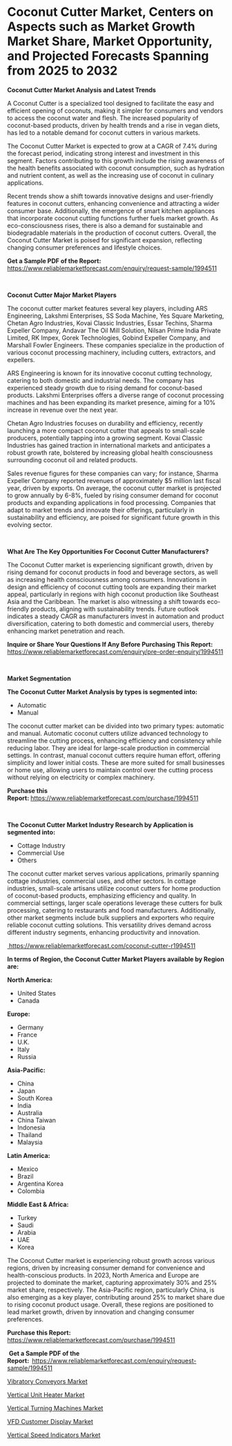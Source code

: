 <p><h1>Coconut Cutter Market, Centers on Aspects such as Market Growth Market Share, Market Opportunity, and Projected Forecasts Spanning from 2025 to 2032</h1></p><p><strong>Coconut Cutter Market Analysis and Latest Trends</strong></p>
<p><p>A Coconut Cutter is a specialized tool designed to facilitate the easy and efficient opening of coconuts, making it simpler for consumers and vendors to access the coconut water and flesh. The increased popularity of coconut-based products, driven by health trends and a rise in vegan diets, has led to a notable demand for coconut cutters in various markets.</p><p>The Coconut Cutter Market is expected to grow at a CAGR of 7.4% during the forecast period, indicating strong interest and investment in this segment. Factors contributing to this growth include the rising awareness of the health benefits associated with coconut consumption, such as hydration and nutrient content, as well as the increasing use of coconut in culinary applications.</p><p>Recent trends show a shift towards innovative designs and user-friendly features in coconut cutters, enhancing convenience and attracting a wider consumer base. Additionally, the emergence of smart kitchen appliances that incorporate coconut cutting functions further fuels market growth. As eco-consciousness rises, there is also a demand for sustainable and biodegradable materials in the production of coconut cutters. Overall, the Coconut Cutter Market is poised for significant expansion, reflecting changing consumer preferences and lifestyle choices.</p></p>
<p><strong>Get a Sample PDF of the Report:&nbsp;</strong> <a href="https://www.reliablemarketforecast.com/enquiry/request-sample/1994511?utm_campaign=1134&utm_medium=2&utm_source=Github&utm_content=ia&utm_term=10042025&utm_id=coconut-cutter">https://www.reliablemarketforecast.com/enquiry/request-sample/1994511</a></p>
<p>&nbsp;</p>
<p><strong>Coconut Cutter Major Market Players</strong></p>
<p><p>The coconut cutter market features several key players, including ARS Engineering, Lakshmi Enterprises, SS Soda Machine, Yes Square Marketing, Chetan Agro Industries, Kovai Classic Industries, Essar Techins, Sharma Expeller Company, Andavar The Oil Mill Solution, Nilsan Prime India Private Limited, RK Impex, Gorek Technologies, Gobind Expeller Company, and Marshall Fowler Engineers. These companies specialize in the production of various coconut processing machinery, including cutters, extractors, and expellers.</p><p>ARS Engineering is known for its innovative coconut cutting technology, catering to both domestic and industrial needs. The company has experienced steady growth due to rising demand for coconut-based products. Lakshmi Enterprises offers a diverse range of coconut processing machines and has been expanding its market presence, aiming for a 10% increase in revenue over the next year.</p><p>Chetan Agro Industries focuses on durability and efficiency, recently launching a more compact coconut cutter that appeals to small-scale producers, potentially tapping into a growing segment. Kovai Classic Industries has gained traction in international markets and anticipates a robust growth rate, bolstered by increasing global health consciousness surrounding coconut oil and related products.</p><p>Sales revenue figures for these companies can vary; for instance, Sharma Expeller Company reported revenues of approximately $5 million last fiscal year, driven by exports. On average, the coconut cutter market is projected to grow annually by 6-8%, fueled by rising consumer demand for coconut products and expanding applications in food processing. Companies that adapt to market trends and innovate their offerings, particularly in sustainability and efficiency, are poised for significant future growth in this evolving sector.</p></p>
<p>&nbsp;</p>
<p><strong>What Are The Key Opportunities For Coconut Cutter Manufacturers?</strong></p>
<p><p>The Coconut Cutter market is experiencing significant growth, driven by rising demand for coconut products in food and beverage sectors, as well as increasing health consciousness among consumers. Innovations in design and efficiency of coconut cutting tools are expanding their market appeal, particularly in regions with high coconut production like Southeast Asia and the Caribbean. The market is also witnessing a shift towards eco-friendly products, aligning with sustainability trends. Future outlook indicates a steady CAGR as manufacturers invest in automation and product diversification, catering to both domestic and commercial users, thereby enhancing market penetration and reach.</p></p>
<p><strong>Inquire or Share Your Questions If Any Before Purchasing This Report:</strong> <a href="https://www.reliablemarketforecast.com/enquiry/pre-order-enquiry/1994511?utm_campaign=1134&utm_medium=2&utm_source=Github&utm_content=ia&utm_term=10042025&utm_id=coconut-cutter">https://www.reliablemarketforecast.com/enquiry/pre-order-enquiry/1994511</a></p>
<p>&nbsp;</p>
<p><strong>Market Segmentation</strong></p>
<p><strong>The Coconut Cutter Market Analysis by types is segmented into:</strong></p>
<p><ul><li>Automatic</li><li>Manual</li></ul></p>
<p><p>The coconut cutter market can be divided into two primary types: automatic and manual. Automatic coconut cutters utilize advanced technology to streamline the cutting process, enhancing efficiency and consistency while reducing labor. They are ideal for large-scale production in commercial settings. In contrast, manual coconut cutters require human effort, offering simplicity and lower initial costs. These are more suited for small businesses or home use, allowing users to maintain control over the cutting process without relying on electricity or complex machinery.</p></p>
<p><strong>Purchase this Report:&nbsp;</strong><a href="https://www.reliablemarketforecast.com/purchase/1994511?utm_campaign=1134&utm_medium=2&utm_source=Github&utm_content=ia&utm_term=10042025&utm_id=coconut-cutter">https://www.reliablemarketforecast.com/purchase/1994511</a></p>
<p>&nbsp;</p>
<p><strong>The Coconut Cutter Market Industry Research by Application is segmented into:</strong></p>
<p><ul><li>Cottage Industry</li><li>Commercial Use</li><li>Others</li></ul></p>
<p><p>The coconut cutter market serves various applications, primarily spanning cottage industries, commercial uses, and other sectors. In cottage industries, small-scale artisans utilize coconut cutters for home production of coconut-based products, emphasizing efficiency and quality. In commercial settings, larger scale operations leverage these cutters for bulk processing, catering to restaurants and food manufacturers. Additionally, other market segments include bulk suppliers and exporters who require reliable coconut cutting solutions. This versatility drives demand across different industry segments, enhancing productivity and innovation.</p></p>
<p><a href="https://www.reliablemarketforecast.com/coconut-cutter-r1994511?utm_campaign=1134&utm_medium=2&utm_source=Github&utm_content=ia&utm_term=10042025&utm_id=coconut-cutter">&nbsp;https://www.reliablemarketforecast.com/coconut-cutter-r1994511</a></p>
<p><strong>In terms of Region, the Coconut Cutter Market Players available by Region are:</strong></p>
<p>
    <p> <strong> North America: </strong>
        <ul>
            <li>United States</li>
            <li>Canada</li>
        </ul>
        </p> 
    <p> <strong> Europe: </strong>
        <ul>
            <li>Germany</li>
            <li>France</li>
            <li>U.K.</li>
            <li>Italy</li>
            <li>Russia</li>
        </ul>
        </p> 
    <p> <strong> Asia-Pacific: </strong>
        <ul>
            <li>China</li>
            <li>Japan</li>
            <li>South Korea</li>
            <li>India</li>
            <li>Australia</li>
            <li>China Taiwan</li>
            <li>Indonesia</li>
            <li>Thailand</li>
            <li>Malaysia</li>
        </ul>
        </p> 
    <p> <strong> Latin America: </strong>
        <ul>
            <li>Mexico</li>
            <li>Brazil</li>
            <li>Argentina Korea</li>
            <li>Colombia</li>
        </ul>
        </p> 
    <p> <strong> Middle East & Africa: </strong>
        <ul>
            <li>Turkey</li>
            <li>Saudi</li>
            <li>Arabia</li>
            <li>UAE</li>
            <li>Korea</li>
        </ul>
    </p>
    </p>
<p><p>The Coconut Cutter market is experiencing robust growth across various regions, driven by increasing consumer demand for convenience and health-conscious products. In 2023, North America and Europe are projected to dominate the market, capturing approximately 30% and 25% market share, respectively. The Asia-Pacific region, particularly China, is also emerging as a key player, contributing around 25% to market share due to rising coconut product usage. Overall, these regions are positioned to lead market growth, driven by innovation and changing consumer preferences.</p></p>
<p><strong>Purchase this Report: </strong><a href="https://www.reliablemarketforecast.com/purchase/1994511?utm_campaign=1134&utm_medium=2&utm_source=Github&utm_content=ia&utm_term=10042025&utm_id=coconut-cutter">https://www.reliablemarketforecast.com/purchase/1994511</a></p>
<p>&nbsp;<strong>Get a Sample PDF of the Report:&nbsp;&nbsp;</strong><a href="https://www.reliablemarketforecast.com/enquiry/request-sample/1994511?utm_campaign=1134&utm_medium=2&utm_source=Github&utm_content=ia&utm_term=10042025&utm_id=coconut-cutter">https://www.reliablemarketforecast.com/enquiry/request-sample/1994511</a></p>
<p><strong></strong></p>
<p><p><a href="https://github.com/auriashetzxj/Market-Research-Report-List-1/blob/main/vibratory-conveyors-market.md?utm_campaign=1134&utm_medium=2&utm_source=Github&utm_content=ia&utm_term=10042025&utm_id=coconut-cutter">Vibratory Conveyors Market</a></p><p><a href="https://github.com/julyju69/Market-Research-Report-List-6/blob/main/vertical-unit-heater-market.md?utm_campaign=1134&utm_medium=2&utm_source=Github&utm_content=ia&utm_term=10042025&utm_id=coconut-cutter">Vertical Unit Heater Market</a></p><p><a href="https://github.com/nathandecarvalho/Market-Research-Report-List-6/blob/main/vertical-turning-machines-market.md?utm_campaign=1134&utm_medium=2&utm_source=Github&utm_content=ia&utm_term=10042025&utm_id=coconut-cutter">Vertical Turning Machines Market</a></p><p><a href="https://github.com/gdfhhhj/Market-Research-Report-List-7/blob/main/vfd-customer-display-market.md?utm_campaign=1134&utm_medium=2&utm_source=Github&utm_content=ia&utm_term=10042025&utm_id=coconut-cutter">VFD Customer Display Market</a></p><p><a href="https://github.com/DixieGrimes/Market-Research-Report-List-2/blob/main/vertical-speed-indicators-market.md?utm_campaign=1134&utm_medium=2&utm_source=Github&utm_content=ia&utm_term=10042025&utm_id=coconut-cutter">Vertical Speed Indicators Market</a></p></p>